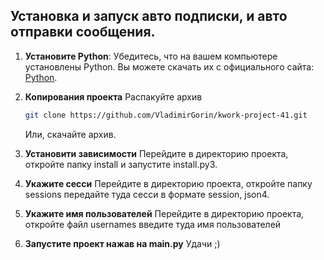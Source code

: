 ## Установка и запуск авто подписки, и авто отправки сообщения.


1. **Установите Python**:
   Убедитесь, что на вашем компьютере установлены Python. Вы можете скачать их с официального сайта: [Python](https://python.org/).

2. **Копирования проекта**
    Распакуйте архив
    ```bash
    git clone https://github.com/VladimirGorin/kwork-project-41.git
    ```
    Или, скачайте архив.

3. **Установити зависимости**
    Перейдите в директорию проекта, откройте папку install и запустите install.py3. 

4. **Укажите сесси**
    Перейдите в директорию проекта, откройте папку sessions передайте туда сесси в формате session, json4. 
    
    
5. **Укажите имя пользователей**
    Перейдите в директорию проекта, откройте файл usernames введите туда имя пользователей

6. **Запустите проект нажав на main.py**
    Удачи ;)